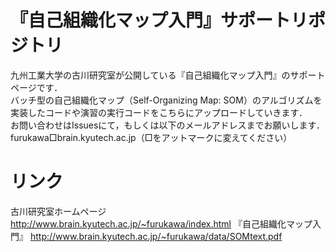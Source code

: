 # 『自己組織化マップ入門』サポートリポジトリ
九州工業大学の古川研究室が公開している『自己組織化マップ入門』のサポートページです．  
バッチ型の自己組織化マップ（Self-Organizing Map: SOM）のアルゴリズムを実装したコードや演習の実行コードをこちらにアップロードしていきます．  
お問い合わせはIssuesにて，もしくは以下のメールアドレスまでお願いします．  
furukawa□brain.kyutech.ac.jp（□をアットマークに変えてください）


# リンク
古川研究室ホームページ  
http://www.brain.kyutech.ac.jp/~furukawa/index.html
『自己組織化マップ入門』
http://www.brain.kyutech.ac.jp/~furukawa/data/SOMtext.pdf
